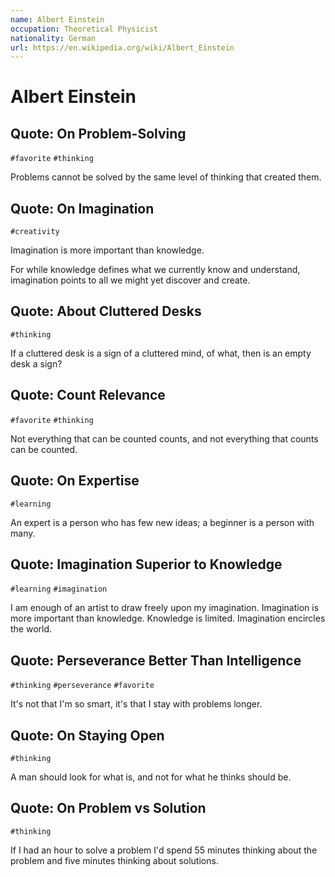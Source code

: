 ```yaml
---
name: Albert Einstein
occupation: Theoretical Physicist
nationality: German
url: https://en.wikipedia.org/wiki/Albert_Einstein
---
```


# Albert Einstein

## Quote: On Problem-Solving

`#favorite` `#thinking`

Problems cannot be solved by the same level of thinking that created them.


## Quote: On Imagination

`#creativity`

Imagination is more important than knowledge.

For while knowledge defines what we currently know and understand, imagination points to all we might yet discover and create.


## Quote: About Cluttered Desks

`#thinking`

If a cluttered desk is a sign of a cluttered mind, of what, then is an empty desk a sign?


## Quote: Count Relevance

`#favorite` `#thinking`

Not everything that can be counted counts, and not everything that counts can be counted.


## Quote: On Expertise

`#learning`

An expert is a person who has few new ideas; a beginner is a person with many.


## Quote: Imagination Superior to Knowledge

`#learning` `#imagination`

I am enough of an artist to draw freely upon my imagination. Imagination is more important than knowledge. Knowledge is limited. Imagination encircles the world.


## Quote: Perseverance Better Than Intelligence

`#thinking` `#perseverance` `#favorite`

It's not that I'm so smart, it's that I stay with problems longer.


## Quote: On Staying Open

`#thinking`

A man should look for what is, and not for what he thinks should be.


## Quote: On Problem vs Solution

`#thinking`

If I had an hour to solve a problem I'd spend 55 minutes thinking about the problem and five minutes thinking about solutions.
